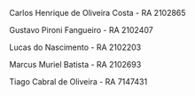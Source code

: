 Carlos Henrique de Oliveira Costa - RA 2102865

Gustavo Pironi Fangueiro - RA 2102407

Lucas do Nascimento - RA 2102203

Marcus Muriel Batista - RA 2102693

Tiago Cabral de Oliveira - RA 7147431
